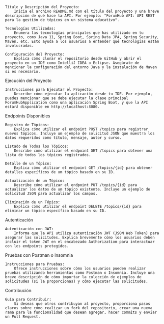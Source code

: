     Título y Descripción del Proyecto:
        Inicia el archivo README.md con el título del proyecto y una breve descripción de qué hace la API. Por ejemplo: "ForumHub API: API REST para la gestión de tópicos en un sistema educativo".

    Tecnologías Utilizadas:
        Enumera las tecnologías principales que has utilizado en tu proyecto, como Java 11, Spring Boot, Spring Data JPA, Spring Security, Maven, etc. Esto ayuda a los usuarios a entender qué tecnologías están involucradas.

    Configuración del Proyecto:
        Explica cómo clonar el repositorio desde GitHub y abrir el proyecto en un IDE como IntelliJ IDEA o Eclipse. Asegúrate de mencionar la configuración del entorno Java y la instalación de Maven si es necesario.

Ejecución del Proyecto

    Instrucciones para Ejecutar el Proyecto:
        Describe cómo ejecutar la aplicación desde tu IDE. Por ejemplo, puedes mencionar que se debe ejecutar la clase principal ForumHubApplication como una aplicación Spring Boot, y que la API estará disponible en http://localhost:8080.

Endpoints Disponibles

    Registro de Tópicos:
        Explica cómo utilizar el endpoint POST /topics para registrar nuevos tópicos. Incluye un ejemplo de solicitud JSON que muestra los datos requeridos como título, mensaje, autor y curso.

    Listado de Todos los Tópicos:
        Describe cómo utilizar el endpoint GET /topics para obtener una lista de todos los tópicos registrados.

    Detalle de un Tópico:
        Explica cómo utilizar el endpoint GET /topics/{id} para obtener detalles específicos de un tópico basado en su ID.

    Actualización de un Tópico:
        Describe cómo utilizar el endpoint PUT /topics/{id} para actualizar los datos de un tópico existente. Incluye un ejemplo de solicitud JSON para actualizar los campos.

    Eliminación de un Tópico:
        Explica cómo utilizar el endpoint DELETE /topics/{id} para eliminar un tópico específico basado en su ID.

Autenticación

    Autenticación con JWT:
        Informa que la API utiliza autenticación JWT (JSON Web Token) para asegurar las solicitudes. Explica brevemente cómo los usuarios deben incluir el token JWT en el encabezado Authorization para interactuar con los endpoints protegidos.

Pruebas con Postman o Insomnia

    Instrucciones para Pruebas:
        Ofrece instrucciones sobre cómo los usuarios pueden realizar pruebas utilizando herramientas como Postman o Insomnia. Incluye una breve descripción de cómo importar la colección de ejemplos de solicitudes (si la proporcionas) y cómo ejecutar las solicitudes.

Contribución

    Guía para Contribuir:
        Si deseas que otros contribuyan al proyecto, proporciona pasos claros sobre cómo realizar un fork del repositorio, crear una nueva rama para la funcionalidad que desean agregar, hacer commits y enviar un Pull Request.
